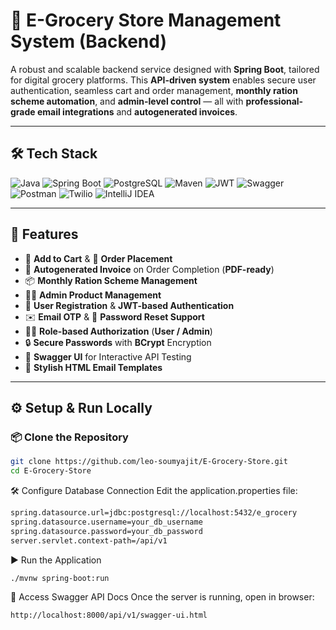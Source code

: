 # 🚀 E-Grocery Store Management System (Backend)

A robust and scalable backend service designed with **Spring Boot**, tailored for digital grocery platforms. This **API-driven system** enables secure user authentication, seamless cart and order management, **monthly ration scheme automation**, and **admin-level control** — all with **professional-grade email integrations** and **autogenerated invoices**.

---

## 🛠️ Tech Stack

![Java](https://img.shields.io/badge/Java-ED8B00?style=for-the-badge&logo=openjdk&logoColor=white)
![Spring Boot](https://img.shields.io/badge/Spring_Boot-6DB33F?style=for-the-badge&logo=spring-boot&logoColor=white)
![PostgreSQL](https://img.shields.io/badge/PostgreSQL-4169E1?style=for-the-badge&logo=postgresql&logoColor=white)
![Maven](https://img.shields.io/badge/Maven-C71A36?style=for-the-badge&logo=apachemaven&logoColor=white)
![JWT](https://img.shields.io/badge/JWT-black?style=for-the-badge&logo=JSON%20web%20tokens)
![Swagger](https://img.shields.io/badge/Swagger-85EA2D?style=for-the-badge&logo=swagger&logoColor=black)
![Postman](https://img.shields.io/badge/Postman-FF6C37?style=for-the-badge&logo=postman&logoColor=white)
![Twilio](https://img.shields.io/badge/Twilio-F22F46?style=for-the-badge&logo=twilio&logoColor=white)
![IntelliJ IDEA](https://img.shields.io/badge/IntelliJ_IDEA-000000?style=for-the-badge&logo=intellij-idea&logoColor=white)

---

## 🚀 Features

- 🛒 **Add to Cart** & 🧾 **Order Placement**
- 📄 **Autogenerated Invoice** on Order Completion (**PDF-ready**)
- 📦 **Monthly Ration Scheme Management**
- 🧑‍💼 **Admin Product Management**
- 🔐 **User Registration** & **JWT-based Authentication**
- ✉️ **Email OTP** & 🔁 **Password Reset Support**
- 🧑‍⚖️ **Role-based Authorization** (**User / Admin**)
- 🔒 **Secure Passwords** with **BCrypt** Encryption
- 📘 **Swagger UI** for Interactive API Testing
- 🎨 **Stylish HTML Email Templates**

---


## ⚙️ Setup & Run Locally

### 📦 Clone the Repository

```bash
git clone https://github.com/leo-soumyajit/E-Grocery-Store.git
cd E-Grocery-Store
```
🛠 Configure Database Connection
Edit the application.properties file:
```bash
spring.datasource.url=jdbc:postgresql://localhost:5432/e_grocery
spring.datasource.username=your_db_username
spring.datasource.password=your_db_password
server.servlet.context-path=/api/v1
```

▶ Run the Application
```bash
./mvnw spring-boot:run
```

📄 Access Swagger API Docs
Once the server is running, open in browser:
```bash
http://localhost:8000/api/v1/swagger-ui.html
